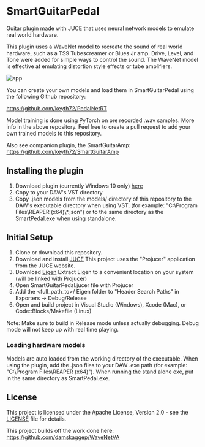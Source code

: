 # SmartGuitarPedal

Guitar plugin made with JUCE that uses neural network models to emulate real world hardware.

This plugin uses a WaveNet model to recreate the sound of real world hardware, such as
a TS9 Tubescreamer or Blues Jr amp. Drive, Level, and Tone were added for simple ways to
control the sound. The WaveNet model is effective at emulating distortion style effects or tube amplifiers.

![app](https://github.com/keyth72/SmartGuitarPedal/blob/master/resources/app_pic.png)

You can create your own models and load them in SmartGuitarPedal using the following Github repository:

https://github.com/keyth72/PedalNetRT

Model training is done using PyTorch on pre recorded .wav samples. More info in the above repository.
Feel free to create a pull request to add your own trained models to this repository.


Also see companion plugin, the SmartGuitarAmp:
https://github.com/keyth72/SmartGuitarAmp

## Installing the plugin

1. Download plugin (currently Windows 10 only) [here](https://github.com/keyth72/SmartGuitarPedal/releases)
2. Copy to your DAW's VST directory
3. Copy .json models from the models/ directory of this repository to the DAW's executable directory when using VST,
   (for example: "C:\Program Files\REAPER (x64)\\*.json") or to the same directory as the SmartPedal.exe when using standalone.
 
## Initial Setup

1. Clone or download this repository.
2. Download and install [JUCE](https://juce.com/) This project uses the "Projucer" application from the JUCE website. 
3. Download [Eigen](http://eigen.tuxfamily.org)
   Extract Eigen to a convenient location on your system (will be linked with Projucer)
4. Open SmartGuitarPedal.jucer file with Projucer
5. Add the <full_path_to>/ Eigen folder to "Header Search Paths" in Exporters -> Debug/Release
6. Open and build project in Visual Studio (Windows), Xcode (Mac), or Code::Blocks/Makefile (Linux)

Note: Make sure to build in Release mode unless actually debugging. Debug mode will not keep up with real time playing.

### Loading hardware models
Models are auto loaded from the working directory of the executable. When using the plugin, add the .json files to your DAW
.exe path (for example: "C:\Program Files\REAPER (x64)"). When running the stand alone exe, put in the same directory as
SmartPedal.exe. 


## License
This project is licensed under the Apache License, Version 2.0 - see the [LICENSE](LICENSE) file for details.

This project builds off the work done here:
https://github.com/damskaggep/WaveNetVA

